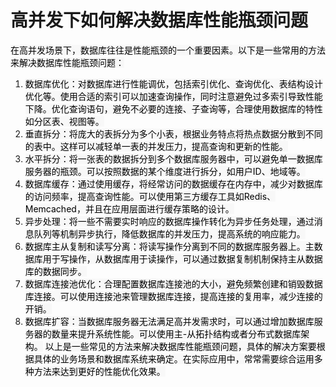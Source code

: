 # 高并发下如何解决数据库性能瓶颈问题
<font style="color:rgb(0, 0, 0);background-color:rgb(248, 248, 248);">在高并发场景下，数据库往往是性能瓶颈的一个重要因素。以下是一些常用的方法来解决数据库性能瓶颈问题：</font>
1. <font style="color:rgb(0, 0, 0);background-color:rgb(248, 248, 248);">数据库优化：对数据库进行性能调优，包括索引优化、查询优化、表结构设计优化等。使用合适的索引可以加速查询操作，同时注意避免过多索引导致性能下降。优化查询语句，避免不必要的连接、子查询等，合理使用数据库的特性如分区表、视图等。</font>
2. <font style="color:rgb(0, 0, 0);background-color:rgb(248, 248, 248);">垂直拆分：将庞大的表拆分为多个小表，根据业务特点将热点数据分散到不同的表中。这样可以减轻单一表的并发压力，提高查询和更新的性能。</font>
3. <font style="color:rgb(0, 0, 0);background-color:rgb(248, 248, 248);">水平拆分：将一张表的数据拆分到多个数据库服务器中，可以避免单一数据库服务器的瓶颈。可以按照数据的某个维度进行拆分，如用户ID、地域等。</font>
4. <font style="color:rgb(0, 0, 0);background-color:rgb(248, 248, 248);">数据库缓存：通过使用缓存，将经常访问的数据缓存在内存中，减少对数据库的访问频率，提高查询性能。可以使用第三方缓存工具如Redis、Memcached，并且在应用层面进行缓存策略的设计。</font>
5. <font style="color:rgb(0, 0, 0);background-color:rgb(248, 248, 248);">异步处理：将一些不需要实时响应的数据库操作转化为异步任务处理，通过消息队列等机制异步执行，降低数据库的并发压力，提高系统的响应能力。</font>
6. <font style="color:rgb(0, 0, 0);background-color:rgb(248, 248, 248);">数据库主从复制和读写分离：将读写操作分离到不同的数据库服务器上。主数据库用于写操作，从数据库用于读操作，可以通过数据复制机制保持主从数据库的数据同步。</font>
7. <font style="color:rgb(0, 0, 0);background-color:rgb(248, 248, 248);">数据库连接池优化：合理配置数据库连接池的大小，避免频繁创建和销毁数据库连接。可以使用连接池来管理数据库连接，提高连接的复用率，减少连接的开销。</font>
8. <font style="color:rgb(0, 0, 0);background-color:rgb(248, 248, 248);">数据库扩容：当数据库服务器无法满足高并发需求时，可以通过增加数据库服务器的数量来提升系统性能。可以使用主-从拓扑结构或者分布式数据库架构。</font>
<font style="color:rgb(0, 0, 0);background-color:rgb(248, 248, 248);">以上是一些常见的方法来解决数据库性能瓶颈问题，具体的解决方案要根据具体的业务场景和数据库系统来确定。在实际应用中，常常需要综合运用多种方法来达到更好的性能优化效果。</font>
